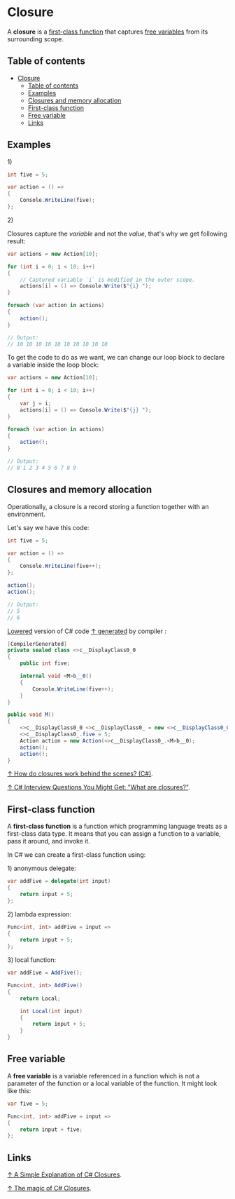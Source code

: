 # Closure

A **closure** is a [first-class function](#first-class-function) that captures [free variables](#free-variable) from its surrounding scope.

## Table of contents

- [Closure](#closure)
  - [Table of contents](#table-of-contents)
  - [Examples](#examples)
  - [Closures and memory allocation](#closures-and-memory-allocation)
  - [First-class function](#first-class-function)
  - [Free variable](#free-variable)
  - [Links](#links)

## Examples

1\)

```csharp
int five = 5;

var action = () =>
{
    Console.WriteLine(five);
};
```

2\)

Closures capture the *variable* and not the *value*, that's why we get following result:

```csharp
var actions = new Action[10];

for (int i = 0; i < 10; i++)
{
    // Captured variable `i` is modified in the outer scope.
    actions[i] = () => Console.Write($"{i} ");
}

foreach (var action in actions)
{
    action();
}

// Output:
// 10 10 10 10 10 10 10 10 10 10 
```

To get the code to do as we want, we can change our loop block to declare a variable inside the loop block:

```csharp
var actions = new Action[10];

for (int i = 0; i < 10; i++)
{
    var j = i;
    actions[i] = () => Console.Write($"{j} ");
}

foreach (var action in actions)
{
    action();
}

// Output:
// 0 1 2 3 4 5 6 7 8 9 
```

## Closures and memory allocation

Operationally, a closure is a record storing a function together with an environment.

Let's say we have this code:

```csharp
int five = 5;

var action = () =>
{
    Console.WriteLine(five++);
};

action();
action();

// Output:
// 5
// 6
```

[Lowered](/csharp/lowering.md) version of C# code [↑ generated](https://sharplab.io/#v2:EYLgtghglgdgNAExAagD4AEBMBGAsAKAPQGYACLUgYVIG8DSHyz0AWUgWQAoBKW+xgbAAupAGZQAbgFNSAXlIBWANwF+AhhIgAnUhADGQqAHsYc0jzkA+Nerr51D8tgCcncdOTJuK+44C+PjYC+oYmPD6OugbGMOE2fgR+QA) by compiler :

```csharp
[CompilerGenerated]
private sealed class <>c__DisplayClass0_0
{
    public int five;

    internal void <M>b__0()
    {
        Console.WriteLine(five++);
    }
}

public void M()
{
    <>c__DisplayClass0_0 <>c__DisplayClass0_ = new <>c__DisplayClass0_0();
    <>c__DisplayClass0_.five = 5;
    Action action = new Action(<>c__DisplayClass0_.<M>b__0);
    action();
    action();
}
```

[↑ How do closures work behind the scenes? (C#)](https://stackoverflow.com/questions/1928636/how-do-closures-work-behind-the-scenes-c).

[↑ C# Interview Questions You Might Get: "What are closures?"](https://www.linkedin.com/pulse/c-interview-questions-you-might-get-what-closure-artem-naruzhnii/).

## First-class function

A **first-class function** is a function which programming language treats as a first-class data type. It means that you can assign a function to a variable, pass it around, and invoke it.

In C# we can create a first-class function using:

1\) anonymous delegate:

```csharp
var addFive = delegate(int input)
{
    return input + 5;
};
```

2\) lambda expression:

```csharp
Func<int, int> addFive = input =>
{
    return input + 5;
};
```

3\) local function:

```csharp
var addFive = AddFive();

Func<int, int> AddFive()
{
    return Local;

    int Local(int input)
    {
        return input + 5;
    }
}
```

## Free variable

A **free variable** is a variable referenced in a function which is not a parameter of the function or a local variable of the function. It might look like this:

```csharp
var five = 5;

Func<int, int> addFive = input =>
{
    return input + five;
};
```

## Links

[↑ A Simple Explanation of C# Closures](https://www.simplethread.com/c-closures-explained).

[↑ The magic of C# Closures](https://medium.com/swlh/the-magic-of-c-closures-9c6e3fff6ff9).

